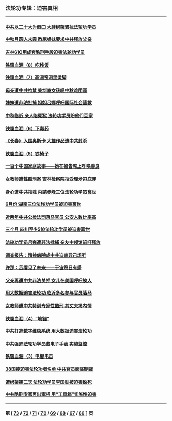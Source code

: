 ### 法轮功专辑：迫害真相
---
#### [中共以二十大为借口 大肆绑架骚扰法轮功学员](../../pages/nf4379/n13819570.md?09110430) 
#### [中秋月圆人未圆 悉尼姐妹要求中共释放父亲](../../pages/nf4379/n13819642.md?09110430) 
#### [吉林610用成套酷刑手段迫害法轮功学员](../../pages/nf4379/n13814775.md?09110430) 
#### [铁窗血泪（8）吃秒饭](../../pages/nf4379/n13813761.md?09110430) 
#### [铁窗血泪（7）高温窑洞里烫脚](../../pages/nf4379/n13816073.md?09110430) 
#### [母亲遭中共拘禁 美华裔女孩叹中秋难团圆](../../pages/nf4379/n13815894.md?09110430) 
#### [妹妹遭非法批捕 姐姐吕娜呼吁国际社会营救](../../pages/nf4379/n13814832.md?09110430) 
#### [中秋临近 亲人陷冤狱 法轮功学员盼他们回家](../../pages/nf4379/n13814674.md?09110430) 
#### [铁窗血泪（6）下毒药](../../pages/nf4379/n13793192.md?09110430) 
#### [《长春》入围奥斯卡 大雄作品遭中共封杀](../../pages/nf4379/n13813594.md?09110430) 
#### [铁窗血泪（5）铁椅子](../../pages/nf4379/n13805871.md?09110430) 
#### [一百个中国家庭故事——她在被告席上呼唤善良](../../pages/nf4379/n13805472.md?09110430) 
#### [女教师遭性酷刑案 吉林检察院拒受理涉包庇罪](../../pages/nf4379/n13808837.md?09110430) 
#### [身心遭中共摧残 内蒙赤峰三位法轮功学员离世](../../pages/nf4379/n13808436.md?09110430) 
#### [6月份 湖南三位法轮功学员被迫害离世](../../pages/nf4379/n13807730.md?09110430) 
#### [近两年中共公检法司落马官员 公安人数比率高](../../pages/nf4379/n13807094.md?09110430) 
#### [三个月 四川至少5位法轮功学员被迫害离世](../../pages/nf4379/n13807221.md?09110430) 
#### [法轮功学员吕巍遭非法批捕 亲友中领馆前吁释放](../../pages/nf4379/n13806418.md?09110430) 
#### [调查报告：精神病院成中共迫害异己场所](../../pages/nf4379/n13806163.md?09110430) 
#### [许那：我看见了未来——于宙祭日有感](../../pages/nf4379/n13805469.md?09110430) 
#### [父亲再遭中共非法关押 女儿在美国呼吁放人](../../pages/nf4379/n13804643.md?09110430) 
#### [用大数据迫害法轮功 临沂多名参与官员落马](../../pages/nf4379/n13803374.md?09110430) 
#### [女教师遭中共特训专家性酷刑 其丈夫揭内情](../../pages/nf4379/n13802924.md?09110430) 
#### [铁窗血泪（4）“地锚”](../../pages/nf4379/n13801004.md?09110430) 
#### [中共打造数字维稳系统 用大数据迫害法轮功](../../pages/nf4379/n13799087.md?09110430) 
#### [中共强迫法轮功学员戴电子手表 实施监控](../../pages/nf4379/n13800403.md?09110430) 
#### [铁窗血泪（3）电棍电击](../../pages/nf4379/n13798789.md?09110430) 
#### [38国接迫害法轮功者名单 中共官员面临制裁](../../pages/nf4379/n13799696.md?09110430) 
#### [遭绑架第二天 法轮功学员李国勋被迫害致死](../../pages/nf4379/n13797464.md?09110430) 
#### [中共酷刑专家再出毒招 用“工具箱”实施性迫害](../../pages/nf4379/n13797202.md?09110430) 

---
#### 第 [ [73](./73.md?09110430) / [72](./72.md?09110430) / [71](./71.md?09110430) / [70](./70.md?09110430) / [69](./69.md?09110430) / [68](./68.md?09110430) / [67](./67.md?09110430) / [66](./66.md?09110430) ] 页
